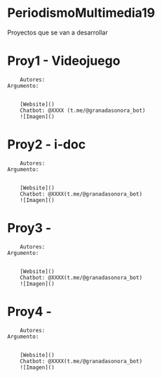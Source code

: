# PeriodismoMultimedia19


Proyectos que se van a desarrollar 

Proy1 -  Videojuego
========================================
		Autores: 
    Argumento: 
    

		[Website]()
		Chatbot: @XXXX (t.me/@granadasonora_bot)
		![Imagen]()



Proy2 -  i-doc
========================================
		Autores: 
    Argumento: 
    

		[Website]()
		Chatbot: @XXXX(t.me/@granadasonora_bot)
		![Imagen]()



Proy3 - 
========================================
		Autores: 
    Argumento: 
    

		[Website]()
		Chatbot: @XXXX(t.me/@granadasonora_bot)
		![Imagen]()





Proy4 - 
========================================
		Autores: 
    Argumento: 
    

		[Website]()
		Chatbot: @XXXX(t.me/@granadasonora_bot)
		![Imagen]()



